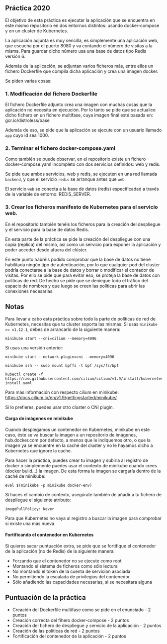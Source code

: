 ## Práctica 2020
 
El objetivo de esta práctica es ejecutar la aplicación que se encuentra en este mismo repositorio en dos entornos distintos: usando docker-compose y en un cluster de Kubernetes.

La aplicación adjunta es muy sencilla, es simplemente una aplicación web, que escucha por el puerto 8080 y va contando el número de visitas a la misma. Para guardar dicho número usa una base de datos tipo Redis versión 6.

Además de la aplicación, se adjuntan varios ficheros más, entre ellos un fichero Dockerfile que compila dicha aplicación y crea una imagen docker.

Se piden varias cosas:


### 1. Modificación del fichero Dockerfile

El fichero Dockerfile adjunto crea una imagen con muchas cosas que la aplicación no necesita en ejecución. Por lo tanto se pide que se actualice dicho fichero en un fichero multifase, cuya imagen final esté basada en: gcr.io/distroless/base

Además de eso, se pide que la aplicación se ejecute con un usuario llamado `app` cuyo id sea 1000.

### 2. Terminar el fichero docker-compose.yaml

Como también se puede observar, en el repositorio existe un fichero docker-compose.yaml incompleto con dos servicios definidos: web y redis.

Se pide que ambos servicios, web y redis, se ejecuten en una red llamada `backend`, y que el servicio `redis` se arranque antes que `web`.

El servicio `web` se conecta a la base de datos (redis) especificadad a través de la variable de entorno: REDIS_SERVER.

### 3. Crear los ficheros **manifesto** de Kubernetes para el servicio web.

En el repositorio también tenéis los ficheros para la creación del despliegue y el servicio para la base de datos Redis.

En esta parte de la práctica se pide la creación del despliegue con una copia (replica) del mismo, así como un servicio para exponer la aplicación y poder acceder desde afuera del clúster.

En este punto habréis podido comprobar que la base de datos no tiene habilitada ningún tipo de autenticación, por lo que cualquier pod del cluster podría conectarse a la base de datos y borrar o modificar el contador de visitas.
Por ello se pide que para evitar eso, se proteja la base de datos con políticas de red. De hecho se pide que se deniegue todo el tráfico del espacio de nombres y que luego se creen las políticas para abrir las conexiones necesarias.

## Notas

Para llevar a cabo esta práctica sobre todo la parte de políticas de red de Kubernetes, necesitas que tu cluster soporta las mismas. 
Si usas `minikube >= v1.12.1`, debes de arrancarlo de la siguiente manera:

    minikube start --cni=cilium --memory=4096

Si usas una versión anterior:

    minikube start --network-plugin=cni --memory=4096

    minikube ssh -- sudo mount bpffs -t bpf /sys/fs/bpf

    kubectl create -f https://raw.githubusercontent.com/cilium/cilium/v1.9/install/kubernetes/quick-install.yaml

Para más información con respecto cilium en minikube: https://docs.cilium.io/en/v1.9/gettingstarted/minikube/

Si lo prefieres, puedes usar otro cluster o CNI plugin.

#### Carga de imágenes en minikube

Cuando desplegamos un contenedor en Kubernetes, minikube en este caso, éste se va buscar la imagen a un repositorio de imágenes, hub.docker.com por defecto, a menos que le indiquemos otro, o que la imagen ya se encuentre en la caché del cluster y no le hayamos dicho a Kubernetes que ignore la cache.

Para hacer la práctica, puedes crear tu imagen y subirla al registro de docker o simplemente puedes usar el contexto de minikube cuando crees (docker build...) la imagen. De esta forma la imagen se cargaría dentro de la caché de minikube:

    eval $(minikube -p minikube docker-env)

Si haces el cambio de contexto, asegúrate también de añadir a tu fichero de despliegue el siguiente atributo:

    imagePullPolicy: Never

Para que Kubernetes no vaya al registro a buscar la imagen para comprobar si existe una más nueva.

#### Fortificando el contenedor en Kubernetes

Si quieres sacar puntuación extra, se pide que se fortifique el contenedor de la aplicación (no de Redis) de la siguiente manera:

- Forzando que el contenedor no se ejecute como root
- Montando el sistema de ficheros como sólo lectura
- No montando el token de la cuenta de servición asociada
- No permitiendo la escalada de privilegios del contenedor
- Sólo añadiendo las capacidades necesarias, si se necesitara alguna

## Puntuación de la práctica

- Creación del Dockerfile multifase como se pide en el enunciado - 2 puntos
- Creación correcta del fihero docker-compose - 2 puntos
- Creación del fichero de despliegue y servicio de la aplicación - 2 puntos
- Creación de las políticas de red - 2 puntos
- Fortificación del contenedor de la aplicación - 2 puntos